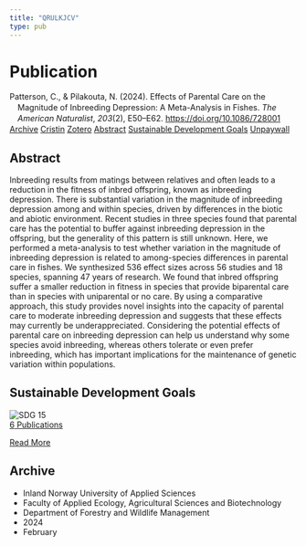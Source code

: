 ```yaml
---
title: "QRULKJCV"
type: pub
---
```

<h1>Publication</h1>
<article id="csl-bib-container-QRULKJCV" class="csl-bib-container">
  <div class="csl-bib-body" style="line-height: 1.35; padding-left: 1em; text-indent:-1em;">
  <div class="csl-entry">Patterson, C., &amp; Pilakouta, N. (2024). Effects of Parental Care on the Magnitude of Inbreeding Depression: A Meta-Analysis in Fishes. <i>The American Naturalist</i>, <i>203</i>(2), E50&#x2013;E62. <a href="https://doi.org/10.1086/728001">https://doi.org/10.1086/728001</a></div>
</div>
  <div class="csl-bib-buttons">
    <a href="#taxonomy-article-QRULKJCV" class="csl-bib-button">Archive</a>
    <a href="https://app.cristin.no/results/show.jsf?id=2250018" alt="Cristin URL" class="csl-bib-button">Cristin</a>
    <a href="http://zotero.org/groups/5402882/items/QRULKJCV" alt="Zotero URL" class="csl-bib-button">Zotero</a>
    <a href="#abstract-article-QRULKJCV" class="csl-bib-button">Abstract</a>
    <a href="#sdg-article-QRULKJCV" class="csl-bib-button">Sustainable Development Goals</a>
    <a href="https://doi.org/10.1086/728001" class="csl-bib-button">Unpaywall</a>
  </div>
  <div id="csl-bib-meta-container-QRULKJCV"></div>
</article>
<div id="csl-bib-meta-QRULKJCV" class="csl-bib-meta">
  <article id="abstract-article-QRULKJCV" class="abstract-article">
    <h1>Abstract</h1>
    Inbreeding results from matings between relatives and often leads to a reduction in the fitness of inbred offspring, known as inbreeding depression. There is substantial variation in the magnitude of inbreeding depression among and within species, driven by differences in the biotic and abiotic environment. Recent studies in three species found that parental care has the potential to buffer against inbreeding depression in the offspring, but the generality of this pattern is still unknown. Here, we performed a meta-analysis to test whether variation in the magnitude of inbreeding depression is related to among-species differences in parental care in fishes. We synthesized 536 effect sizes across 56 studies and 18 species, spanning 47 years of research. We found that inbred offspring suffer a smaller reduction in fitness in species that provide biparental care than in species with uniparental or no care. By using a comparative approach, this study provides novel insights into the capacity of parental care to moderate inbreeding depression and suggests that these effects may currently be underappreciated. Considering the potential effects of parental care on inbreeding depression can help us understand why some species avoid inbreeding, whereas others tolerate or even prefer inbreeding, which has important implications for the maintenance of genetic variation within populations.
  </article>
  <article id="sdg-article-QRULKJCV" class="sdg-article">
    <h1>Sustainable Development Goals</h1>
    <div class="sdg-container"><div id="sdg15" class="sdg"> <img src="{{< params subfolder >}}images/sdg/sdg15_en.png" class="image" alt="SDG 15"> <div class="sdg-overlay"> <a href="{{< params subfolder >}}en/archive/?sdg=15#archive" class="sdg-publication-count"><span>6</span> Publications</a> <p><a href="https://sdgs.un.org/goals/goal15" class="sdg-read-more">Read More</a></p> </div> </div></div>
  </article>
  <article id="taxonomy-article-QRULKJCV" class="taxonomy-article">
    <h1>Archive</h1>
    <ul>
      <li>Inland Norway University of Applied Sciences</li>
      <li>Faculty of Applied Ecology, Agricultural Sciences and Biotechnology</li>
      <li>Department of Forestry and Wildlife Management</li>
      <li>2024</li>
      <li>February</li>
    </ul>
  </article>
</div>
